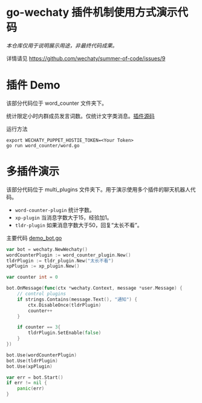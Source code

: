 # go-wechaty 插件机制使用方式演示代码

*本仓库仅用于说明展示用途，非最终代码成果。*

详情请见 https://github.com/wechaty/summer-of-code/issues/9

# 插件 Demo 

该部分代码位于 word_counter 文件夹下。

统计限定小时内群成员发言词数。仅统计文字类消息。[插件源码](https://github.com/FINCTIVE/wordcounter)

运行方法

```
export WECHATY_PUPPET_HOSTIE_TOKEN=<Your Token>
go run word_counter/word.go
```

# 多插件演示

该部分代码位于 multi_plugins 文件夹下。用于演示使用多个插件的聊天机器人代码。

- `word-counter-plugin` 统计字数。
- `xp-plugin` 当消息字数大于15，经验加1。
- `tldr-plugin` 如果消息字数大于50，回复“太长不看”。

主要代码 [demo_bot.go](https://github.com/FINCTIVE/go-wechaty-plugin-demos/blob/master/multi_plugins/demo_bot.go)

```go
var bot = wechaty.NewWechaty()
wordCounterPlugin := word_counter_plugin.New()
tldrPlugin := tldr_plugin.New("太长不看")
xpPlugin := xp_plugin.New()

var counter int = 0

bot.OnMessage(func(ctx *wechaty.Context, message *user.Message) {
    // control plugins
    if strings.Contains(message.Text(), "通知") {
        ctx.DisableOnce(tldrPlugin)
        counter++
    }

    if counter == 3{
        tldrPlugin.SetEnable(false)
    }
})

bot.Use(wordCounterPlugin)
bot.Use(tldrPlugin)
bot.Use(xpPlugin)

var err = bot.Start()
if err != nil {
    panic(err)
}
```